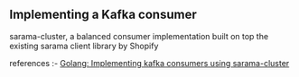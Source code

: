 ## Implementing a Kafka consumer
sarama-cluster, a balanced consumer implementation built on top the existing sarama client library by Shopify




























references :-  [Golang: Implementing kafka consumers using sarama-cluster](https://dev.to/davidsbond/golang-implementing-kafka-consumers-using-sarama-cluster-4fko)
